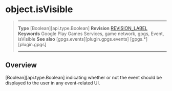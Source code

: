 # object.isVisible

> --------------------- ------------------------------------------------------------------------------------------
> __Type__              [Boolean][api.type.Boolean]
> __Revision__          [REVISION_LABEL](REVISION_URL)
> __Keywords__          Google Play Games Services, game network, gpgs, Event, isVisible
> __See also__          [gpgs.events][plugin.gpgs.events]
>                       [gpgs.*][plugin.gpgs]
> --------------------- ------------------------------------------------------------------------------------------

## Overview

[Boolean][api.type.Boolean] indicating whether or not the event should be displayed to the user in any <nobr>event-related</nobr> UI.